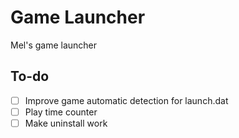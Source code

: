 # Game Launcher
 Mel's game launcher


## To-do
- [ ] Improve game automatic detection for launch.dat
- [ ] Play time counter
- [ ] Make uninstall work